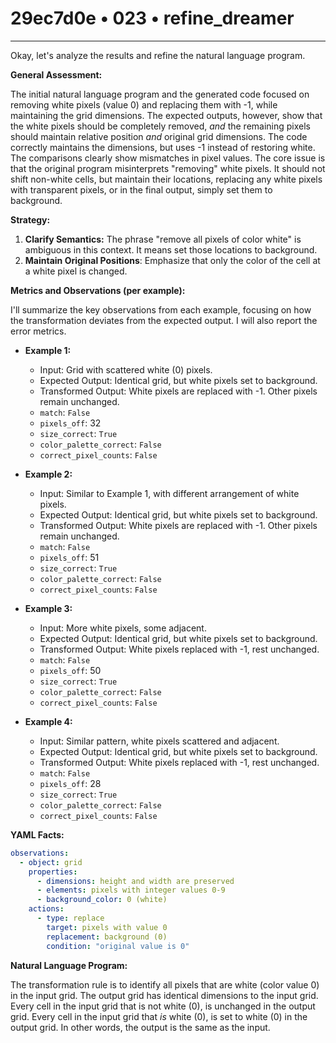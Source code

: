 # 29ec7d0e • 023 • refine_dreamer

---
Okay, let's analyze the results and refine the natural language program.

**General Assessment:**

The initial natural language program and the generated code focused on removing white pixels (value 0) and replacing them with -1, while maintaining the grid dimensions.  The expected outputs, however, show that the white pixels should be completely removed, *and* the remaining pixels should maintain relative position *and* original grid dimensions.  The code correctly maintains the dimensions, but uses -1 instead of restoring white. The comparisons clearly show mismatches in pixel values. The core issue is that the original program misinterprets "removing" white pixels. It should not shift non-white cells, but maintain their locations, replacing any white pixels with transparent pixels, or in the final output, simply set them to background.

**Strategy:**

1.  **Clarify Semantics:** The phrase "remove all pixels of color white" is ambiguous in this context. It means set those locations to background.
2.  **Maintain Original Positions**: Emphasize that only the color of the cell at a white pixel is changed.

**Metrics and Observations (per example):**

I'll summarize the key observations from each example, focusing on how the transformation deviates from the expected output. I will also report the error metrics.

*   **Example 1:**
    *   Input: Grid with scattered white (0) pixels.
    *   Expected Output: Identical grid, but white pixels set to background.
    *   Transformed Output: White pixels are replaced with -1. Other pixels remain unchanged.
    *   `match`: `False`
    *   `pixels_off`: 32
    *   `size_correct`: `True`
    *   `color_palette_correct`: `False`
    *  `correct_pixel_counts`: `False`

*   **Example 2:**
    *   Input: Similar to Example 1, with different arrangement of white pixels.
    *   Expected Output: Identical grid, but white pixels set to background.
    *   Transformed Output: White pixels are replaced with -1. Other pixels remain unchanged.
    *   `match`: `False`
    *   `pixels_off`: 51
    *   `size_correct`: `True`
    *   `color_palette_correct`: `False`
    *  `correct_pixel_counts`: `False`

*   **Example 3:**
    *   Input: More white pixels, some adjacent.
    *   Expected Output: Identical grid, but white pixels set to background.
    *   Transformed Output: White pixels replaced with -1, rest unchanged.
    *   `match`: `False`
    *   `pixels_off`: 50
    *   `size_correct`: `True`
    *   `color_palette_correct`: `False`
    *  `correct_pixel_counts`: `False`

*   **Example 4:**
    *    Input: Similar pattern, white pixels scattered and adjacent.
    *   Expected Output: Identical grid, but white pixels set to background.
    *   Transformed Output: White pixels replaced with -1, rest unchanged.
    *   `match`: `False`
    *   `pixels_off`: 28
    *   `size_correct`: `True`
    *   `color_palette_correct`: `False`
    *  `correct_pixel_counts`: `False`

**YAML Facts:**

```yaml
observations:
  - object: grid
    properties:
      - dimensions: height and width are preserved
      - elements: pixels with integer values 0-9
      - background_color: 0 (white)
    actions:
      - type: replace
        target: pixels with value 0
        replacement: background (0)
        condition: "original value is 0"
```

**Natural Language Program:**

The transformation rule is to identify all pixels that are white (color value 0) in the input grid. The output grid has identical dimensions to the input grid. Every cell in the input grid that is not white (0), is unchanged in the output grid. Every cell in the input grid that *is* white (0), is set to white (0) in the output grid. In other words, the output is the same as the input.

